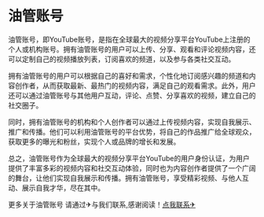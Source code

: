 # 油管账号

油管账号，即YouTube账号，是指在全球最大的视频分享平台YouTube上注册的个人或机构账号。拥有油管账号的用户可以上传、分享、观看和评论视频内容，还可以定制自己的视频播放列表，订阅喜欢的频道，以及参与各类社交互动。

拥有油管账号的用户可以根据自己的喜好和需求，个性化地订阅感兴趣的频道和内容创作者，从而获取最新、最热门的视频内容，满足自己的观看需求。此外，用户还可以通过油管账号与其他用户互动，评论、点赞、分享喜欢的视频，建立自己的社交圈子。

同时，拥有油管账号的机构和个人创作者可以通过上传视频内容，实现自我展示、推广和传播。他们可以利用油管账号的平台优势，将自己的作品推广给全球观众，获取更多的曝光和粉丝，实现个人或品牌的增长和发展。

总之，油管账号作为全球最大的视频分享平台YouTube的用户身份认证，为用户提供了丰富多彩的视频内容和社交互动体验，同时也为内容创作者提供了一个广阔的舞台，让他们实现自我展示和传播。拥有油管账号，享受精彩视频、与他人互动、展示自我才华，尽在其中。

更多关于油管账号 请通过✈与我们联系,感谢阅读！[点我联系✈](https://www.G208.com)